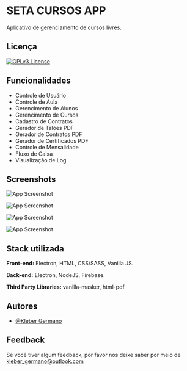 
# SETA CURSOS APP

Aplicativo de gerenciamento de cursos livres.


## Licença

[![GPLv3 License](https://img.shields.io/badge/License-GPL%20v3-yellow.svg)](https://opensource.org/licenses/)


## Funcionalidades

- Controle de Usuário
- Controle de Aula
- Gerencimento de Alunos
- Gerencimento de Cursos
- Cadastro de Contratos
- Gerador de Talões PDF
- Gerador de Contratos PDF
- Gerador de Certificados PDF
- Controle de Mensalidade
- Fluxo de Caixa
- Visualização de Log


## Screenshots

![App Screenshot](https://firebasestorage.googleapis.com/v0/b/app-seta-cursos.appspot.com/o/screenshots-setacursos-app%2F01%20-%20screenshot_seta-app_v.1.0.3.jpg?alt=media&token=1b1ec8cb-a0b4-414b-8eaf-4167a3bd40cb)

![App Screenshot](https://firebasestorage.googleapis.com/v0/b/app-seta-cursos.appspot.com/o/screenshots-setacursos-app%2F02%20-%20screenshot_seta-app_v.1.0.3.jpg?alt=media&token=77592300-f259-4e49-a38a-a802a6ce056d)

![App Screenshot](https://firebasestorage.googleapis.com/v0/b/app-seta-cursos.appspot.com/o/screenshots-setacursos-app%2F03%20-%20screenshot_seta-app_v.1.0.3.jpg?alt=media&token=d3a51844-0a94-42f0-bc91-fdc1b4c864b3)

![App Screenshot](https://firebasestorage.googleapis.com/v0/b/app-seta-cursos.appspot.com/o/screenshots-setacursos-app%2F05%20-%20screenshot_seta-app_v.1.0.3.jpg?alt=media&token=1b61efbd-1f41-44a6-a26c-acb4789e4eaa)








## Stack utilizada

**Front-end:** Electron, HTML, CSS/SASS, Vanilla JS.

**Back-end:** Electron, NodeJS, Firebase.

**Third Party Libraries:** vanilla-masker, html-pdf.
  


## Autores

- [@Kleber Germano](https://github.com/klebergermano)


## Feedback

Se você tiver algum feedback, por favor nos deixe saber por meio de kleber_germano@outlook.com

